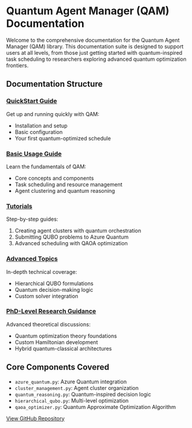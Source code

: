 # Quantum Agent Manager (QAM) Documentation

Welcome to the comprehensive documentation for the Quantum Agent Manager (QAM) library. This documentation suite is designed to support users at all levels, from those just getting started with quantum-inspired task scheduling to researchers exploring advanced quantum optimization frontiers.

## Documentation Structure

### [QuickStart Guide](QuickStart.md)
Get up and running quickly with QAM:
- Installation and setup
- Basic configuration
- Your first quantum-optimized schedule

### [Basic Usage Guide](BasicUsage.md)
Learn the fundamentals of QAM:
- Core concepts and components
- Task scheduling and resource management
- Agent clustering and quantum reasoning

### [Tutorials](Tutorials.md)
Step-by-step guides:
1. Creating agent clusters with quantum orchestration
2. Submitting QUBO problems to Azure Quantum
3. Advanced scheduling with QAOA optimization

### [Advanced Topics](AdvancedTopics.md)
In-depth technical coverage:
- Hierarchical QUBO formulations
- Quantum decision-making logic
- Custom solver integration

### [PhD-Level Research Guidance](PhDLevelResearch.md)
Advanced theoretical discussions:
- Quantum optimization theory foundations
- Custom Hamiltonian development
- Hybrid quantum-classical architectures

## Core Components Covered
- `azure_quantum.py`: Azure Quantum integration
- `cluster_management.py`: Agent cluster organization
- `quantum_reasoning.py`: Quantum-inspired decision logic
- `hierarchical_qubo.py`: Multi-level optimization
- `qaoa_optimizer.py`: Quantum Approximate Optimization Algorithm

[View GitHub Repository](https://github.com/agenticsorg/Quantum-Agentic-Agents)
